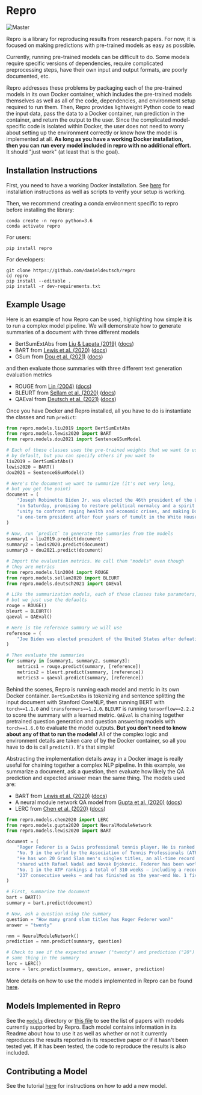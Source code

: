 # Repro
![Master](https://github.com/danieldeutsch/repro/workflows/Master/badge.svg?branch=master&event=push)

Repro is a library for reproducing results from research papers.
For now, it is focused on making predictions with pre-trained models as easy as possible.

Currently, running pre-trained models can be difficult to do.
Some models require specific versions of dependencies, require complicated preprocessing steps, have their own input and output formats, are poorly documented, etc.

Repro addresses these problems by packaging each of the pre-trained models in its own Docker container, which includes the pre-trained models themselves as well as all of the code, dependencies, and environment setup required to run them.
Then, Repro provides lightweight Python code to read the input data, pass the data to a Docker container, run prediction in the container, and return the output to the user.
Since the complicated model-specific code is isolated within Docker, the user does not need to worry about setting up the environment correctly or know how the model is implemented at all.
**As long as you have a working Docker installation, then you can run every model included in repro with no additional effort.**
It should "just work" (at least that is the goal).

## Installation Instructions
First, you need to have a working Docker installation.
See [here](tutorials/docker.md) for installation instructions as well as scripts to verify your setup is working.

Then, we recommend creating a conda environment specific to repro before installing the library:
```shell script
conda create -n repro python=3.6
conda activate repro
```

For users:
```shell script
pip install repro
```

For developers:
```shell script
git clone https://github.com/danieldeutsch/repro
cd repro
pip install --editable .
pip install -r dev-requirements.txt
```                                       

## Example Usage
Here is an example of how Repro can be used, highlighting how simple it is to run a complex model pipeline.
We will demonstrate how to generate summaries of a document with three different models

- BertSumExtAbs from [Liu & Lapata (2019)](https://arxiv.org/abs/1908.08345) ([docs](models/liu2019/Readme.md))
- BART from [Lewis et al. (2020)](https://arxiv.org/abs/1910.13461) ([docs](models/lewis2020/Readme.md))
- GSum from [Dou et al. (2021)](https://arxiv.org/abs/2010.08014) ([docs](models/dou2021/Readme.md))

and then evaluate those summaries with three different text generation evaluation metrics

- ROUGE from [Lin (2004)](https://aclanthology.org/W04-1013/) ([docs](models/lin2004/Readme.md))
- BLEURT from [Sellam et al. (2020)](https://arxiv.org/abs/2004.04696) ([docs](models/sellam2020/Readme.md))
- QAEval from [Deutsch et al. (2021)](https://arxiv.org/abs/2010.00490) ([docs](models/deutsch2021/Readme.md))

Once you have Docker and Repro installed, all you have to do is instantiate the classes and run `predict`:

```python
from repro.models.liu2019 import BertSumExtAbs
from repro.models.lewis2020 import BART
from repro.models.dou2021 import SentenceGSumModel

# Each of these classes uses the pre-trained weights that we want to use
# by default, but you can specify others if you want to
liu2019 = BertSumExtAbs()
lewis2020 = BART()
dou2021 = SentenceGSumModel()

# Here's the document we want to summarize (it's not very long,
# but you get the point)
document = (
    "Joseph Robinette Biden Jr. was elected the 46th president of the United States "
    "on Saturday, promising to restore political normalcy and a spirit of national "
    "unity to confront raging health and economic crises, and making Donald J. Trump "
    "a one-term president after four years of tumult in the White House."
)

# Now, run `predict` to generate the summaries from the models
summary1 = liu2019.predict(document)
summary2 = lewis2020.predict(document)
summary3 = dou2021.predict(document)

# Import the evaluation metrics. We call them "models" even though
# they are metrics
from repro.models.lin2004 import ROUGE
from repro.models.sellam2020 import BLEURT
from repro.models.deutsch2021 import QAEval

# Like the summarization models, each of these classes take parameters,
# but we just use the defaults
rouge = ROUGE()
bleurt = BLEURT()
qaeval = QAEval()

# Here is the reference summary we will use
reference = (
    "Joe Biden was elected president of the United States after defeating Donald Trump."
)

# Then evaluate the summaries
for summary in [summary1, summary2, summary3]:
    metrics1 = rouge.predict(summary, [reference])
    metrics2 = bleurt.predict(summary, [reference])
    metrics3 = qaeval.predict(summary, [reference])
```

Behind the scenes, Repro is running each model and metric in its own Docker container.
`BertSumExtAbs`  is tokenizing and sentence splitting the input document with Stanford CoreNLP, then running BERT with `torch==1.1.0` and `transformers==1.2.0`.
`BLEURT` is running `tensorflow==2.2.2` to score the summary with a learned metric.
`QAEval` is chaining together pretrained question generation and question answering models with `torch==1.6.0` to evaluate the model outputs.
**But you don't need to know about any of that to run the models!**
All of the complex logic and environment details are taken care of by the Docker container, so all you have to do is call `predict()`.
It's that simple!

Abstracting the implementation details away in a Docker image is really useful for chaining together a complex NLP pipeline.
In this example, we summarize a document, ask a question, then evaluate how likely the QA prediction and expected answer mean the same thing.
The models used are:

- BART from [Lewis et al. (2020)](https://arxiv.org/abs/1910.13461) ([docs](models/lewis2020/Readme.md))
- A neural module network QA model from [Gupta et al. (2020)](https://arxiv.org/abs/1912.04971) ([docs](models/gupta2020/Readme.md))
- LERC from [Chen et al. (2020)](https://arxiv.org/abs/2010.03636) ([docs](models/chen2020/Readme.md))

```python
from repro.models.chen2020 import LERC
from repro.models.gupta2020 import NeuralModuleNetwork
from repro.models.lewis2020 import BART

document = (
    "Roger Federer is a Swiss professional tennis player. He is ranked "
    "No. 9 in the world by the Association of Tennis Professionals (ATP). "
    "He has won 20 Grand Slam men's singles titles, an all-time record "
    "shared with Rafael Nadal and Novak Djokovic. Federer has been world "
    "No. 1 in the ATP rankings a total of 310 weeks – including a record "
    "237 consecutive weeks – and has finished as the year-end No. 1 five times."
)

# First, summarize the document
bart = BART()
summary = bart.predict(document)

# Now, ask a question using the summary
question = "How many grand slam titles has Roger Federer won?"
answer = "twenty"

nmn = NeuralModuleNetwork()
prediction = nmn.predict(summary, question)

# Check to see if the expected answer ("twenty") and prediction ("20") mean the
# same thing in the summary
lerc = LERC()
score = lerc.predict(summary, question, answer, prediction)
```

More details on how to use the models implemented in Repro can be found [here](tutorials/using-models.md).

## Models Implemented in Repro
See the [`models`](models) directory or [this file](Papers.md) to see the list of papers with models currently supported by Repro.
Each model contains information in its Readme about how to use it as well as whether or not it currently reproduces the results reported in its respective paper or if it hasn't been tested yet.
If it has been tested, the code to reproduce the results is also included.

## Contributing a Model
See the tutorial [here](tutorials/adding-a-model.md) for instructions on how to add a new model.
